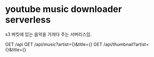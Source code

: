 # youtube music downloader serverless

s3 버킷에 있는 음악을 가져다 주는 서버리스임.

GET /api
GET /api/music?artist={}&title={}
GET /api/thumbnail?artist={}&title={}

